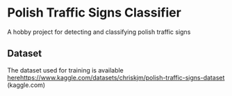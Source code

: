 # Polish Traffic Signs Classifier
A hobby project for detecting and classifying polish traffic signs

## Dataset
The dataset used for training is available [here](https://www.kaggle.com/datasets/chriskjm/polish-traffic-signs-dataset)https://www.kaggle.com/datasets/chriskjm/polish-traffic-signs-dataset (kaggle.com)
